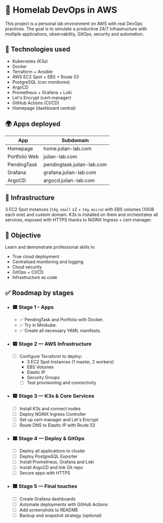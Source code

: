 # 🧱 Homelab DevOps in AWS
This project is a personal lab environment on AWS with real DevOps practices. The goal is to simulate a productive 24/7 infrastructure with multiple applications, observability, GitOps, security and automation.

## 🚀 Technologies used
- Kubernetes (K3s)
- Docker
- Terraform + Ansible
- AWS EC2 Spot + EBS + Route 53
- PostgreSQL (con monitoreo)
- ArgoCD
- Prometheus + Grafana + Loki
- Let's Encrypt (cert-manager)
- GitHub Actions (CI/CD)
- Homepage (dashboard central)

## 🌍 Apps deployed
| App               | Subdomain              |
|-------------------|--------------------------|
| Homepage          | home.julian-lab.com      |
| Portfolio Web     | julian-lab.com           |
| PendingTask       | pendingtask.julian-lab.com   |
| Grafana           | grafana.julian-lab.com   |
| ArgoCD            | argocd.julian-lab.com    |

## 🧩 Infrastructure
3 EC2 Spot instances (`t4g.small` x2 + `t4g.micro`) with EBS volumes (10GB each one) and custom domain. K3s is installed on them and orchestrates all services, exposed with HTTPS thanks to NGINX Ingress + cert-manager.

## 🧠 Objective
Learn and demonstrate professional skills in:

- True cloud deployment
- Centralised monitoring and logging
- Cloud security
- GitOps + CI/CD
- Infrastructure as code

## ✅ Roadmap by stages
- ### 🟩 Stage 1 - Apps
    - ✅ PendingTask and Portfolio with Docker.
    - ✅ Try in Minikube.
    - ✅ Create all necessary YAML manifests.

- ### 🟨 Stage 2 — AWS Infrastructure
    - ☐ Configure Terraform to deploy:
        - 3 EC2 Spot Instances (1 master, 2 workers)
        - EBS Volumes
        - Elastic IP
        - Security Groups
        - ☐ Test provisioning and connectivity

- ### 🟨 Stage 3 — K3s & Core Services
    - ☐ Install K3s and connect nodes
    - ☐ Deploy NGINX Ingress Controller
    - ☐ Set up cert-manager and Let's Encrypt
    - ☐ Route DNS to Elastic IP with Route 53

- ### 🟦 Stage 4 — Deploy & GitOps
    - ☐ Deploy all applications to cluster
    - ☐ Deploy PostgreSQL Exporter
    - ☐ Install Prometheus, Grafana and Loki
    - ☐ Install ArgoCD and link Git repo
    - ☐ Secure apps with HTTPS

- ### 🟪 Stage 5 — Final touches
    - ☐ Create Grafana dashboards
    - ☐ Automate deployments with GitHub Actions
    - ☐ Add screenshots to README
    - ☐ Backup and snapshot strategy (optional)